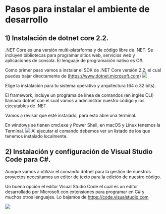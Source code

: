 # Pasos para instalar el ambiente de desarrollo

## 1) Instalación de dotnet core 2.2.

.NET Core es una versión multi-plataforma y de código libre de .NET. Se incluyen bibliotecas para programar sitios web, servicios web y aplicaciones de consola. El lenguaje de programación nativo es C#.

Como primer paso vamos a instalar el SDK de .NET Core versión 2.2, el cual puedes bajar directamente de (https://www.dotnet.microsoft.com) 
![](https://i.ibb.co/CzvCmqP/imaganes.png)

Elige la instalación para tu sistema operativo y arquitectura (64 o 32 bits).

El framework, incluye un programa de línea de comandos (en inglés CLI) llamado dotnet con el cual vamos a administrar nuestro código y los ejecutables de .NET.

Vamos a revisar que esté instalado, para esto abre una terminal. 

En windows se tienen cmd.exe y Power Shell, en macOS y Linux tenemos la Terminal.
![](https://i.ibb.co/DzQVhzL/70450377-381802915821950-6392093852613738496-n-1.png)
Al ejecutar el comando debemos ver un listado de los que tenemos instalado localmente.


## 2) Instalación y configuración de Visual Studio Code para C#.

Aunque vamos a utilizar el comando dotnet para la gestión de nuestros proyectos necesitamos un editor de texto para la edición de nuestro código. 

Un buena opción el editor Visual Studio Code el cual es un editor desarrollado por Microsoft con extensiones para programar en C# y muchos otros lenguajes. Lo bajamos de https://code.visualstudio.com

![](https://i.ibb.co/R6TnsT9/71482348-2397360733835594-2914116992300482560-n.png)